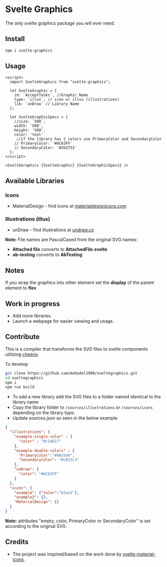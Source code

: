 # Svelte Graphics

The only svelte graphics package you will ever need.

## Install

```sh
npm i svelte-graphics
```

## Usage

```svelte
<script>
  import SvelteGraphics from "svelte-graphics";

  let SvelteGraphic = {
    id: `AcceptTasks`, //Graphic Name
    type: `illus`, // icon or illus (illustrations)
    lib: `unDraw` // Library Name
  };
  
  let SvelteGraphicSpecs = {
    //size: `500`,
    width: '500',
    height: '500',
    color: 'teal'
     //if the library has 2 colors use PrimaryColor and SecondaryColor
    // PrimaryColor: '#6C63FF'
    // SecondaryColor: '#2b3752' 
  };
</script>

<SvelteGraphics {SvelteGraphic} {SvelteGraphicSpecs} />
```

## Available Libraries

### Icons

- MaterialDesign - find icons at [materialdesignicons.com](https://materialdesignicons.com)

### Illustrations (illus)

- unDraw - find illustrations at [undraw.co](https://undraw.co)

**Note**: File names are PascalCased from the original SVG names:

- **Attached file** converts to **AttachedFile.svelte**  
- **ab-testing** converts to **AbTesting**

## Notes

If you wrap the graphics into other element set the **display** of the parent element to **flex**

## Work in progress

- Add more libraries.
- Launch a webpage for easier viewing and usage.

## Contribute

This is a compiler that transforms the SVG files to svelte components utilizing [cheerio](https://cheerio.js.org)

To develop

```sh
git clone https://github.com/mohadel1990/sveltegraphics.git
cd sveltegraphics
npm i
npm run build
```

- To add a new library add the SVG files to a folder named identical to the library name
- Copy the library folder to `/sources/illustrations` or `/sources/icons` depending on the library type.
- Update sources.json as seen in the below example

```json
{
  "illustrations": {
    "example-single-color" : {
      "color" : "#c1d61f"
    },
    "example-double-colors" : {
      "PrimaryColor":"#08cbd9",
      "SecondaryColor": "#c013c3"
    },
    "unDraw": {
      "color": "#6C63FF"
    }
  },
  "icons": {
    "example": {"color":"black"},
    "example2": {},
    "MaterialDesign": {}
  }
}
```

**Note:** attributes "empty, color, PrimaryColor or SecondaryColor" is set according to the original SVG.

## Credits

- The project was inspired/based on the work done by [svelte-material-icons](https://github.com/ramiroaisen/svelte-material-icons).
